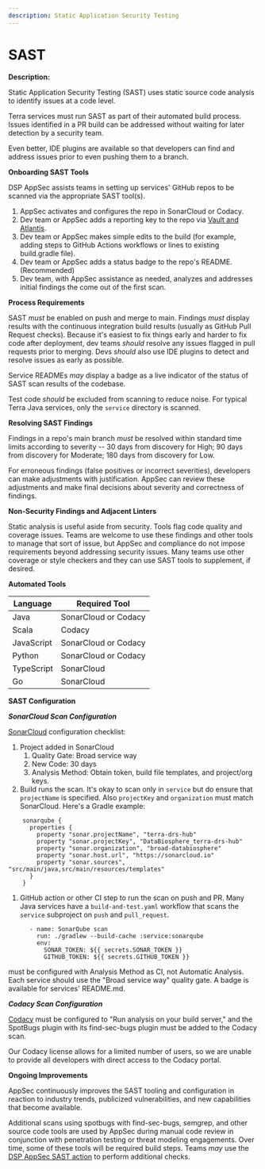 ```yaml
---
description: Static Application Security Testing
---
```


# SAST

**Description:**

Static Application Security Testing (SAST) uses static source code analysis to identify issues at a code level.

Terra services must run SAST as part of their automated build process. Issues identified in a PR build can be addressed without waiting for later detection by a security team.

Even better, IDE plugins are available so that developers can find and address issues prior to even pushing them to a branch.

**Onboarding SAST Tools**

DSP AppSec assists teams in setting up services' GitHub repos to be scanned via the appropriate SAST tool(s).

1. AppSec activates and configures the repo in SonarCloud or Codacy.
2. Dev team or AppSec adds a reporting key to the repo via [Vault and Atlantis](https://docs.google.com/document/d/1JbjV4xjAlSOuZY-2bInatl4av3M-y\_LmHQkLYyISYns).
3. Dev team or AppSec makes simple edits to the build (for example, adding steps to GitHub Actions workflows or lines to existing build.gradle file).
4. Dev team or AppSec adds a status badge to the repo's README. (Recommended)
5. Dev team, with AppSec assistance as needed, analyzes and addresses initial findings the come out of the first scan.

**Process Requirements**

SAST _must_ be enabled on push and merge to main. Findings _must_ display results with the continuous integration build results (usually as GitHub Pull Request checks). Because it's easiest to fix things early and harder to fix code after deployment, dev teams _should_ resolve any issues flagged in pull requests prior to merging. Devs _should_ also use IDE plugins to detect and resolve issues as early as possible.

Service READMEs _may_ display a badge as a live indicator of the status of SAST scan results of the codebase.

Test code _should_ be excluded from scanning to reduce noise. For typical Terra Java services, only the `service` directory is scanned.

**Resolving SAST Findings**

Findings in a repo's main branch _must_ be resolved within standard time limits according to severity -- 30 days from discovery for High; 90 days from discovery for Moderate; 180 days from discovery for Low.

For erroneous findings (false positives or incorrect severities), developers can make adjustments with justification. AppSec can review these adjustments and make final decisions about severity and correctness of findings.

**Non-Security Findings and Adjacent Linters**

Static analysis is useful aside from security. Tools flag code quality and coverage issues. Teams are welcome to use these findings and other tools to manage that sort of issue, but AppSec and compliance do not impose requirements beyond addressing security issues. Many teams use other coverage or style checkers and they can use SAST tools to supplement, if desired.

**Automated Tools**

| Language   | Required Tool        |
| ---------- | -------------------- |
| Java       | SonarCloud or Codacy |
| Scala      | Codacy               |
| JavaScript | SonarCloud or Codacy |
| Python     | SonarCloud or Codacy |
| TypeScript | SonarCloud           |
| Go         | SonarCloud           |

**SAST Configuration**

_**SonarCloud Scan Configuration**_

[SonarCloud](https://sonarcloud.io) configuration checklist:

1. Project added in SonarCloud
   1. Quality Gate: Broad service way
   2. New Code: 30 days
   3. Analysis Method: Obtain token, build file templates, and project/org keys.
2. Build runs the scan. It's okay to scan only in `service` but do ensure that `projectName` is specified. Also `projectKey` and `organization` must match SonarCloud. Here's a Gradle example:

```
    sonarqube {
      properties {
        property "sonar.projectName", "terra-drs-hub"
        property "sonar.projectKey", "DataBiosphere_terra-drs-hub"
        property "sonar.organization", "broad-databiosphere"
        property "sonar.host.url", "https://sonarcloud.io"
        property "sonar.sources", "src/main/java,src/main/resources/templates"
      }
    }
```

1. GitHub action or other CI step to run the scan on push and PR. Many Java services have a `build-and-test.yaml` workflow that scans the `service` subproject on `push` and `pull_request`.

```
      - name: SonarQube scan
        run: ./gradlew --build-cache :service:sonarqube
        env:
          SONAR_TOKEN: ${{ secrets.SONAR_TOKEN }}
          GITHUB_TOKEN: ${{ secrets.GITHUB_TOKEN }}
```

must be configured with Analysis Method as CI, not Automatic Analysis. Each service should use the "Broad service way" quality gate. A badge is available for services' README.md.

_**Codacy Scan Configuration**_

[Codacy](https://app.codacy.com) must be configured to "Run analysis on your build server," and the SpotBugs plugin with its find-sec-bugs plugin must be added to the Codacy scan.

Our Codacy license allows for a limited number of users, so we are unable to provide all developers with direct access to the Codacy portal.

**Ongoing Improvements**

AppSec continuously improves the SAST tooling and configuration in reaction to industry trends, publicized vulnerabilities, and new capabilities that become available.

Additional scans using spotbugs with find-sec-bugs, semgrep, and other source code tools are used by AppSec during manual code review in conjunction with penetration testing or threat modeling engagements. Over time, some of these tools will be required build steps. Teams _may_ use the [DSP AppSec SAST action](https://github.com/broadinstitute/dsp-appsec-sast) to perform additional checks.
